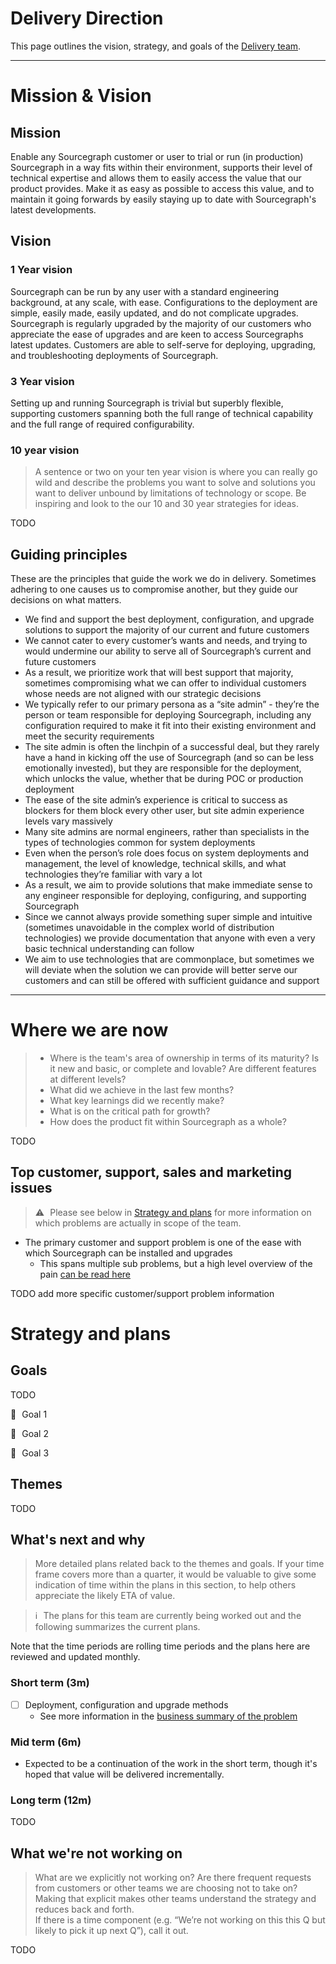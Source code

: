 # Delivery Direction

This page outlines the vision, strategy, and goals of the [Delivery team](index.md).

---

# Mission & Vision

## Mission

Enable any Sourcegraph customer or user to trial or run (in production) Sourcegraph in a way fits within their environment, supports their level of technical expertise and allows them to easily access the value that our product provides. Make it as easy as possible to access this value, and to maintain it going forwards by easily staying up to date with Sourcegraph's latest developments.

## Vision

### 1 Year vision

Sourcegraph can be run by any user with a standard engineering background, at any scale, with ease. Configurations to the deployment are simple, easily made, easily updated, and do not complicate upgrades. Sourcegraph is regularly upgraded by the majority of our customers who appreciate the ease of upgrades and are keen to access Sourcegraphs latest updates. Customers are able to self-serve for deploying, upgrading, and troubleshooting deployments of Sourcegraph.

### 3 Year vision

Setting up and running Sourcegraph is trivial but superbly flexible, supporting customers spanning both the full range of technical capability and the full range of required configurability.

### 10 year vision

> A sentence or two on your ten year vision is where you can really go wild and describe the problems you want to solve and solutions you want to deliver unbound by limitations of technology or scope. Be inspiring and look to the our 10 and 30 year strategies for ideas.

TODO

## Guiding principles

These are the principles that guide the work we do in delivery. Sometimes adhering to one causes us to compromise another, but they guide our decisions on what matters.

- We find and support the best deployment, configuration, and upgrade solutions to support the majority of our current and future customers
- We cannot cater to every customer’s wants and needs, and trying to would undermine our ability to serve all of Sourcegraph’s current and future customers
- As a result, we prioritize work that will best support that majority, sometimes compromising what we can offer to individual customers whose needs are not aligned with our strategic decisions
- We typically refer to our primary persona as a “site admin” - they’re the person or team responsible for deploying Sourcegraph, including any configuration required to make it fit into their existing environment and meet the security requirements
- The site admin is often the linchpin of a successful deal, but they rarely have a hand in kicking off the use of Sourcegraph (and so can be less emotionally invested), but they are responsible for the deployment, which unlocks the value, whether that be during POC or production deployment
- The ease of the site admin’s experience is critical to success as blockers for them block every other user, but site admin experience levels vary massively
- Many site admins are normal engineers, rather than specialists in the types of technologies common for system deployments
- Even when the person’s role does focus on system deployments and management, the level of knowledge, technical skills, and what technologies they’re familiar with vary a lot
- As a result, we aim to provide solutions that make immediate sense to any engineer responsible for deploying, configuring, and supporting Sourcegraph
- Since we cannot always provide something super simple and intuitive (sometimes unavoidable in the complex world of distribution technologies) we provide documentation that anyone with even a very basic technical understanding can follow
- We aim to use technologies that are commonplace, but sometimes we will deviate when the solution we can provide will better serve our customers and can still be offered with sufficient guidance and support

---

# Where we are now

> - Where is the team's area of ownership in terms of its maturity? Is it new and basic, or complete and lovable? Are different features at different levels?
> - What did we achieve in the last few months?
> - What key learnings did we recently make?
> - What is on the critical path for growth?
> - How does the product fit within Sourcegraph as a whole?

TODO

## Top customer, support, sales and marketing issues

> ⚠️ Please see below in [Strategy and plans](#strategy-and-plans) for more information on which problems are actually in scope of the team.

- The primary customer and support problem is one of the ease with which Sourcegraph can be installed and upgrades
  - This spans multiple sub problems, but a high level overview of the pain [can be read here](https://docs.google.com/document/d/1vTesgi6MQQXKI0xBuu5nCpgPPcUd2o6_1bmrhFiSW_c/edit)

TODO add more specific customer/support problem information

# Strategy and plans

## Goals

TODO

🎯 Goal 1

🎯 Goal 2

🎯 Goal 3

## Themes

TODO

## What's next and why

> More detailed plans related back to the themes and goals. If your time frame covers more than a quarter, it would be valuable to give some indication of time within the plans in this section, to help others appreciate the likely ETA of value.

> ℹ️ The plans for this team are currently being worked out and the following summarizes the current plans.

Note that the time periods are rolling time periods and the plans here are reviewed and updated monthly.

### Short term (3m)

- [ ] Deployment, configuration and upgrade methods
  - See more information in the [business summary of the problem](https://docs.google.com/document/d/1vTesgi6MQQXKI0xBuu5nCpgPPcUd2o6_1bmrhFiSW_c/edit)

### Mid term (6m)

- Expected to be a continuation of the work in the short term, though it's hoped that value will be delivered incrementally.

### Long term (12m)

TODO

## What we're not working on

> What are we explicitly not working on? Are there frequent requests from customers or other teams we are choosing not to take on? Making that explicit makes other teams understand the strategy and reduces back and forth.<br>If there is a time component (e.g. “We’re not working on this this Q but likely to pick it up next Q”), call it out.

TODO
